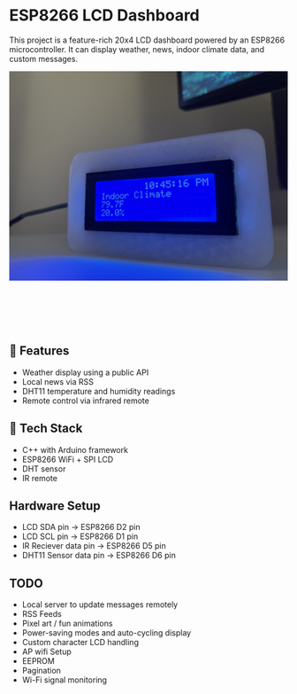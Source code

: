 # ESP8266 LCD Dashboard

This project is a feature-rich 20x4 LCD dashboard powered by an ESP8266 microcontroller. It can display weather, news, indoor climate data, and custom messages.


<p align="left">
  <img src="assets/front.jpg" width="600"/>
</p>

<br></br><br></br>

## 🔧 Features
- Weather display using a public API
- Local news via RSS
- DHT11 temperature and humidity readings
- Remote control via infrared remote


## 🧰 Tech Stack
- C++ with Arduino framework
- ESP8266 WiFi + SPI LCD
- DHT sensor
- IR remote

## Hardware Setup
- LCD SDA pin -> ESP8266 D2 pin
- LCD SCL pin -> ESP8266 D1 pin
- IR Reciever data pin -> ESP8266 D5 pin
- DHT11 Sensor data pin -> ESP8266 D6 pin

## TODO
- Local server to update messages remotely
- RSS Feeds
- Pixel art / fun animations
- Power-saving modes and auto-cycling display
- Custom character LCD handling
- AP wifi Setup
- EEPROM
- Pagination
- Wi-Fi signal monitoring